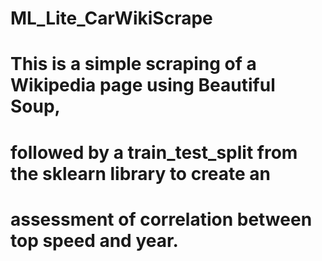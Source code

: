 # ML_Lite_CarWikiScrape
# This is a simple scraping of a Wikipedia page using Beautiful Soup, 
# followed by a train_test_split from the sklearn library to create an 
# assessment of correlation between top speed and year.
